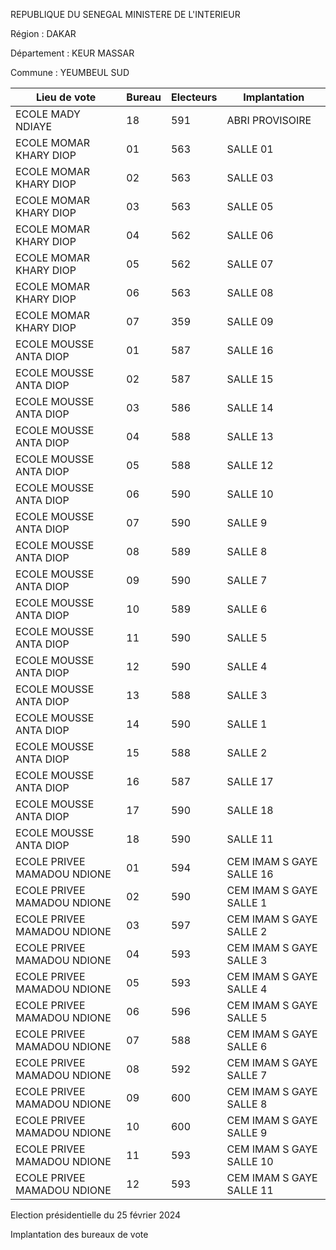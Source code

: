 REPUBLIQUE DU SENEGAL MINISTERE DE L'INTERIEUR

Région : DAKAR

Département : KEUR MASSAR

Commune : YEUMBEUL SUD

| Lieu de vote | Bureau | Electeurs | Implantation |
| - | - | - | - |
| ECOLE MADY NDIAYE | 18 | 591 | ABRI PROVISOIRE |
| ECOLE MOMAR KHARY DIOP | 01 | 563 | SALLE 01 |
| ECOLE MOMAR KHARY DIOP | 02 | 563 | SALLE 03 |
| ECOLE MOMAR KHARY DIOP | 03 | 563 | SALLE 05 |
| ECOLE MOMAR KHARY DIOP | 04 | 562 | SALLE 06 |
| ECOLE MOMAR KHARY DIOP | 05 | 562 | SALLE 07 |
| ECOLE MOMAR KHARY DIOP | 06 | 563 | SALLE 08 |
| ECOLE MOMAR KHARY DIOP | 07 | 359 | SALLE 09 |
| ECOLE MOUSSE ANTA DIOP | 01 | 587 | SALLE 16 |
| ECOLE MOUSSE ANTA DIOP | 02 | 587 | SALLE 15 |
| ECOLE MOUSSE ANTA DIOP | 03 | 586 | SALLE 14 |
| ECOLE MOUSSE ANTA DIOP | 04 | 588 | SALLE 13 |
| ECOLE MOUSSE ANTA DIOP | 05 | 588 | SALLE 12 |
| ECOLE MOUSSE ANTA DIOP | 06 | 590 | SALLE 10 |
| ECOLE MOUSSE ANTA DIOP | 07 | 590 | SALLE 9 |
| ECOLE MOUSSE ANTA DIOP | 08 | 589 | SALLE 8 |
| ECOLE MOUSSE ANTA DIOP | 09 | 590 | SALLE 7 |
| ECOLE MOUSSE ANTA DIOP | 10 | 589 | SALLE 6 |
| ECOLE MOUSSE ANTA DIOP | 11 | 590 | SALLE 5 |
| ECOLE MOUSSE ANTA DIOP | 12 | 590 | SALLE 4 |
| ECOLE MOUSSE ANTA DIOP | 13 | 588 | SALLE 3 |
| ECOLE MOUSSE ANTA DIOP | 14 | 590 | SALLE 1 |
| ECOLE MOUSSE ANTA DIOP | 15 | 588 | SALLE 2 |
| ECOLE MOUSSE ANTA DIOP | 16 | 587 | SALLE 17 |
| ECOLE MOUSSE ANTA DIOP | 17 | 590 | SALLE 18 |
| ECOLE MOUSSE ANTA DIOP | 18 | 590 | SALLE 11 |
| ECOLE PRIVEE MAMADOU NDIONE | 01 | 594 | CEM IMAM S GAYE SALLE 16 |
| ECOLE PRIVEE MAMADOU NDIONE | 02 | 590 | CEM IMAM S GAYE SALLE 1 |
| ECOLE PRIVEE MAMADOU NDIONE | 03 | 597 | CEM IMAM S GAYE SALLE 2 |
| ECOLE PRIVEE MAMADOU NDIONE | 04 | 593 | CEM IMAM S GAYE SALLE 3 |
| ECOLE PRIVEE MAMADOU NDIONE | 05 | 593 | CEM IMAM S GAYE SALLE 4 |
| ECOLE PRIVEE MAMADOU NDIONE | 06 | 596 | CEM IMAM S GAYE SALLE 5 |
| ECOLE PRIVEE MAMADOU NDIONE | 07 | 588 | CEM IMAM S GAYE SALLE 6 |
| ECOLE PRIVEE MAMADOU NDIONE | 08 | 592 | CEM IMAM S GAYE SALLE 7 |
| ECOLE PRIVEE MAMADOU NDIONE | 09 | 600 | CEM IMAM S GAYE SALLE 8 |
| ECOLE PRIVEE MAMADOU NDIONE | 10 | 600 | CEM IMAM S GAYE SALLE 9 |
| ECOLE PRIVEE MAMADOU NDIONE | 11 | 593 | CEM IMAM S GAYE SALLE 10 |
| ECOLE PRIVEE MAMADOU NDIONE | 12 | 593 | CEM IMAM S GAYE SALLE 11 |

<!-- PageNumber="14/15" -->

Election présidentielle du 25 février 2024

Implantation des bureaux de vote
